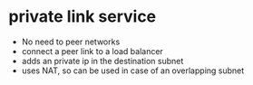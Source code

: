 # private link service

- No need to peer networks
- connect a peer link to a load balancer
- adds an private ip in the destination subnet
- uses NAT, so can be used in case of an overlapping subnet
